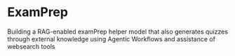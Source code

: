 # ExamPrep
Building a RAG-enabled examPrep helper model that also generates quizzes through external knowledge using Agentic Workflows and assistance of websearch tools
